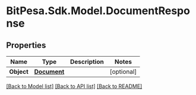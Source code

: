 
# BitPesa.Sdk.Model.DocumentResponse

## Properties

Name | Type | Description | Notes
------------ | ------------- | ------------- | -------------
**Object** | [**Document**](Document.md) |  | [optional] 

[[Back to Model list]](../README.md#documentation-for-models)
[[Back to API list]](../README.md#documentation-for-api-endpoints)
[[Back to README]](../README.md)

